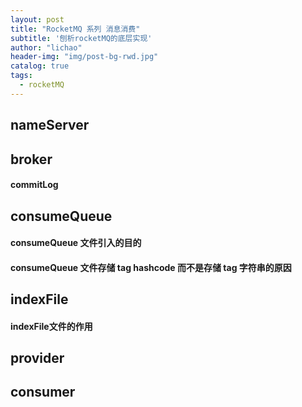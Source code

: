 ```yaml
---
layout: post
title: "RocketMQ 系列 消息消费"
subtitle: '刨析rocketMQ的底层实现'
author: "lichao"
header-img: "img/post-bg-rwd.jpg"
catalog: true
tags:
  - rocketMQ
---
```



## nameServer


## broker

#### commitLog


## consumeQueue
#### consumeQueue 文件引入的目的

#### consumeQueue 文件存储 tag hashcode 而不是存储 tag 字符串的原因


#### 

## indexFile
#### indexFile文件的作用
#### 


## provider

## consumer
#### 